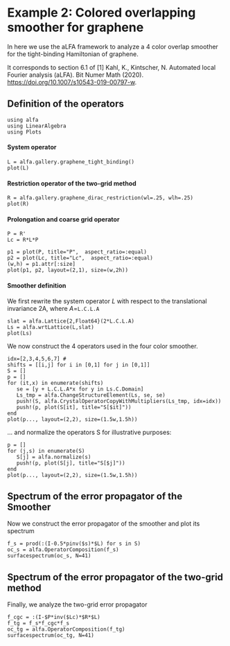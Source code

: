 # Example 2: Colored overlapping smoother for graphene

In here we use the aLFA framework to analyze a 4 color overlap smoother for the tight-binding Hamiltonian of graphene.

It corresponds to section 6.1 of [1] Kahl, K., Kintscher, N. Automated local Fourier analysis (aLFA). Bit Numer Math (2020). <https://doi.org/10.1007/s10543-019-00797-w>.

## Definition of the operators
```@example ex2; continued = true
using alfa
using LinearAlgebra
using Plots
```
#### System operator


```@example ex2
L = alfa.gallery.graphene_tight_binding()
plot(L)
```

#### Restriction operator of the two-grid method
```@example ex2
R = alfa.gallery.graphene_dirac_restriction(wl=.25, wlh=.25)
plot(R)
```

#### Prolongation and coarse grid operator

```@example ex2
P = R'
Lc = R*L*P

p1 = plot(P, title="P",  aspect_ratio=:equal)
p2 = plot(Lc, title="Lc",  aspect_ratio=:equal)
(w,h) = p1.attr[:size]
plot(p1, p2, layout=(2,1), size=(w,2h))
```

#### Smoother definition

We first rewrite the system operator $L$ with respect to the translational invariance 2A, where $A=$``L.C.L.A``

```@example ex2
slat = alfa.Lattice{2,Float64}(2*L.C.L.A)
Ls = alfa.wrtLattice(L,slat)
plot(Ls)
```

We now construct the $4$ operators used in the four color smoother.

```@example ex2
idx=[2,3,4,5,6,7] #
shifts = [[i,j] for i in [0,1] for j in [0,1]]
S = []
p = []
for (it,x) in enumerate(shifts)
   se = [y + L.C.L.A*x for y in Ls.C.Domain]
   Ls_tmp = alfa.ChangeStructureElement(Ls, se, se)
   push!(S, alfa.CrystalOperatorCopyWithMultipliers(Ls_tmp, idx=idx))
   push!(p, plot(S[it], title="S[$it]"))
end
plot(p..., layout=(2,2), size=(1.5w,1.5h))
```

... and normalize the operators S for illustrative purposes:

```@example ex2
p = []
for (j,s) in enumerate(S)
   S[j] = alfa.normalize(s)
   push!(p, plot(S[j], title="S[$j]"))
end
plot(p..., layout=(2,2), size=(1.5w,1.5h))
```

## Spectrum of the error propagator of the Smoother
Now we construct the error propagator of the smoother and plot its spectrum

```@example ex2
f_s = prod(:(I-0.5*pinv($s)*$L) for s in S)
oc_s = alfa.OperatorComposition(f_s)
surfacespectrum(oc_s, N=41)
```

## Spectrum of the error propagator of the two-grid method
Finally, we analyze the two-grid error propagator

```@example ex2
f_cgc = :(I-$P*inv($Lc)*$R*$L)
f_tg = f_s*f_cgc*f_s
oc_tg = alfa.OperatorComposition(f_tg)
surfacespectrum(oc_tg, N=41)
```
